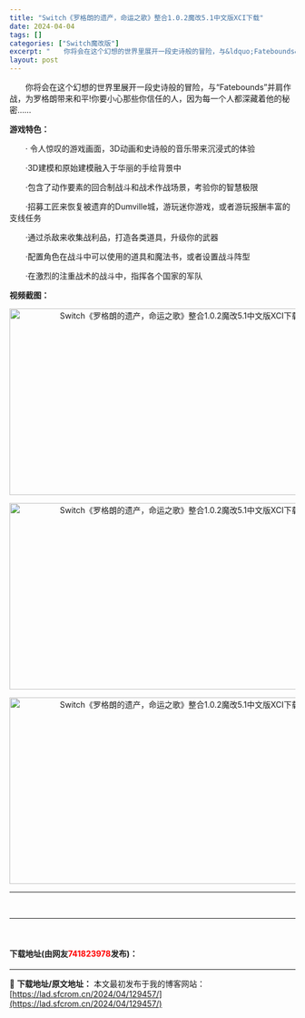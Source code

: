 ```yaml
---
title: "Switch《罗格朗的遗产，命运之歌》整合1.0.2魔改5.1中文版XCI下载"
date: 2024-04-04
tags: []
categories: ["Switch魔改版"]
excerpt: "　　你将会在这个幻想的世界里展开一段史诗般的冒险，与&ldquo;Fatebounds&rdquo;并肩作战，为罗格朗带来和平!你要小心那些你信任的人，因为每一个人都深藏着他的秘密&hellip;&hellip; 游戏特色： 　　&middot; 令人惊叹的游戏画面，3D动画和史诗般的音乐带来沉浸式&hellip;"
layout: post
---
```


 <p>　　你将会在这个幻想的世界里展开一段史诗般的冒险，与&ldquo;Fatebounds&rdquo;并肩作战，为罗格朗带来和平!你要小心那些你信任的人，因为每一个人都深藏着他的秘密&hellip;&hellip;</p> <p><strong>游戏特色：</strong></p> <p>　　&middot; 令人惊叹的游戏画面，3D动画和史诗般的音乐带来沉浸式的体验</p> <p>　　&middot;3D建模和原始建模融入于华丽的手绘背景中</p> <p>　　&middot;包含了动作要素的回合制战斗和战术作战场景，考验你的智慧极限</p> <p>　　&middot;招募工匠来恢复被遗弃的Dumville城，游玩迷你游戏，或者游玩报酬丰富的支线任务</p> <p>　　&middot;通过杀敌来收集战利品，打造各类道具，升级你的武器</p> <p>　　&middot;配置角色在战斗中可以使用的道具和魔法书，或者设置战斗阵型</p> <p>　　&middot;在激烈的注重战术的战斗中，指挥各个国家的军队</p> <p><strong>视频截图：</strong></p> <p align="center"><img align="" src="https://lad.sfcrom.cn/wp-content/uploads/2024/04/20240404_660eca8949703.webp" style="border-width: 0px; border-style: solid; width: 584px; height: 328px;" alt="Switch《罗格朗的遗产，命运之歌》整合1.0.2魔改5.1中文版XCI下载" /></p> <p align="center"><img align="" src="https://lad.sfcrom.cn/wp-content/uploads/2024/04/20240404_660eca89a474a.webp" style="border-width: 0px; border-style: solid; width: 584px; height: 328px;" alt="Switch《罗格朗的遗产，命运之歌》整合1.0.2魔改5.1中文版XCI下载" /></p> <p align="center"><img align="" src="https://lad.sfcrom.cn/wp-content/uploads/2024/04/20240404_660eca8a0a76b.webp" style="border-width: 0px; border-style: solid; width: 584px; height: 328px;" alt="Switch《罗格朗的遗产，命运之歌》整合1.0.2魔改5.1中文版XCI下载" /></p> <hr /> <p>&nbsp;</p> <hr /> <p>&nbsp;</p> <p><h4>下载地址(由网友<font color="red">741823978</font>发布)：</h4></p> 

---
📖 **下载地址/原文地址：** 本文最初发布于我的博客网站：[https://lad.sfcrom.cn/2024/04/129457/](https://lad.sfcrom.cn/2024/04/129457/)
